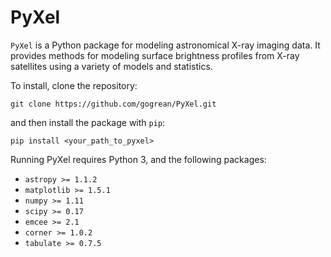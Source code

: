 # PyXel

`PyXel` is a Python package for modeling astronomical X-ray imaging data. It provides methods for modeling surface brightness profiles from X-ray satellites using a variety of models and statistics.

To install, clone the repository:

`git clone https://github.com/gogrean/PyXel.git`

and then install the package with `pip`:

`pip install <your_path_to_pyxel>`

Running PyXel requires Python 3, and the following packages:
* `astropy >= 1.1.2`
* `matplotlib >= 1.5.1`
* `numpy >= 1.11`
* `scipy >= 0.17`
* `emcee >= 2.1`
* `corner >= 1.0.2`
* `tabulate >= 0.7.5`
